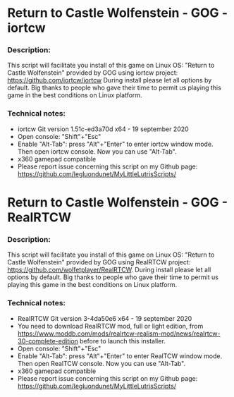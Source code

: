# Return to Castle Wolfenstein - GOG - iortcw

### Description:
This script will facilitate you install of this game on Linux OS:
"Return to Castle Wolfenstein" provided by GOG using iortcw project:
https://github.com/iortcw/iortcw
During install please let all options by default.
Big thanks to people who gave their time to permit us playing this game in the best conditions on Linux platform.

### Technical notes:
- iortcw Git version  1.51c-ed3a70d x64 - 19 september 2020
- Open console: "Shift"+"Esc"
- Enable "Alt-Tab": press "Alt"+"Enter" to enter iortcw window mode. Then open iortcw console. Now you can use "Alt-Tab".
- x360 gamepad compatible
- Please report issue concerning this script on my Github page:
https://github.com/legluondunet/MyLittleLutrisScripts/


# Return to Castle Wolfenstein - GOG - RealRTCW

### Description:
This script will facilitate you install of this game on Linux OS:
"Return to Castle Wolfenstein" provided by GOG using RealRTCW project:
https://github.com/wolfetplayer/RealRTCW.
During install please let all options by default.
Big thanks to people who gave their time to permit us playing this game in the best conditions on Linux platform.

### Technical notes:
- RealRTCW Git version 3-4da50e6 x64 - 19 september 2020
- You need to download RealRTCW mod, full or light edition,  from https://www.moddb.com/mods/realrtcw-realism-mod/news/realrtcw-30-complete-edition before to launch this installer.
- Open console: "Shift"+"Esc"
- Enable "Alt-Tab": press "Alt"+"Enter" to enter RealTCW window mode. Then open RealTCW console. Now you can use "Alt-Tab".
- x360 gamepad compatible
- Please report issue concerning this script on my Github page:
https://github.com/legluondunet/MyLittleLutrisScripts/

